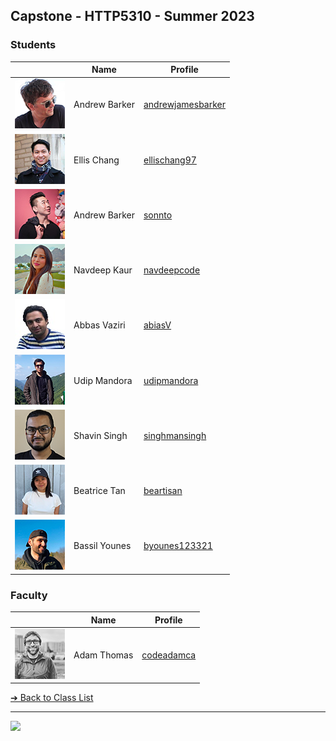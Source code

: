 <style>@import url("//readme.codeadam.ca/readme.css");</style>

## Capstone - HTTP5310 - Summer 2023

### Students

|                                                | Name          | Profile                                                  |
| ---------------------------------------------- | ------------- | -------------------------------------------------------- |
| ![Andrew Barker](images/andrewjamesbarker.png) | Andrew Barker | [andrewjamesbarker](students/andrewjamesbarker.markdown) |
| ![Ellis Chang](images/ellischang97.png)        | Ellis Chang   | [ellischang97](students/ellischang97.markdown)           |
| ![Anthony Ho](images/sonnto.png)               | Andrew Barker | [sonnto](students/sonnto.markdown)                       |
| ![Navdeep Kaur](images/navdeepcode.png)        | Navdeep Kaur  | [navdeepcode](students/navdeepcode.markdown)             |
| ![Abbas Vaziri](images/abiasV.jpg)             | Abbas Vaziri  | [abiasV](students/abiasv.markdown)                       |
| ![Udip Mandora](images/udipmandora.png)        | Udip Mandora  | [udipmandora](students/udipmandora.markdown)             |
| ![Shavin Singh](images/singhmansingh.png)      | Shavin Singh  | [singhmansingh](students/singhmansingh.markdown)         |
| ![Beatrice Tan](images/beartisan.png)          | Beatrice Tan  | [beartisan](students/beartisan.markdown)                 |
| ![Bassil Younes](images/byounes123321.png)     | Bassil Younes | [byounes123321](students/byounes123321.markdown)         |


### Faculty

|                                       | Name        | Profile                          |
| ------------------------------------- | ----------- | -------------------------------- |
| ![Adam Thomas](images/codeadamca.png) | Adam Thomas | [codeadamca](faculty/codeadamca) |

[&#10132; Back to Class List](/)

---

<a href="https://brickmmo.com">
<img src="https://brickmmo.com/images/brickmmo-logo-horizontal.jpg" width="100">
</a>
